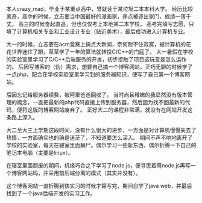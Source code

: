 本人crazy_mad，毕业于某重点高中，曾就读于某垃圾二本本科大学。
经历比较离奇，高中的时候，立志要当中国最好的漫画家，差点被逐出家门，成绩一落千丈。
高三的时候奋起直追，但也仅仅考上本地某二本学校。
高考完填写志愿，只填了计算机相关专业和工业设计专业（贴近美术），最后成功进入计算机专业。

大一的时候，立志要在acm竞赛上搞点大新闻，奈何耐不住寂寞，被计算机的花花世界迷住了眼，草草学了一年的算法就转投C/C++的门庭了。
大一暑假在学校的实验室里学习了C/C++后端服务的开发，初步接触了项目这玩意是怎么运作的。
后因写博客的（伪）需求，想要自己搞一个博客网站，正巧无聊的时候学了一点php，配合在学校实验室里学习到的服务器知识，便写了自己第一个博客网站。


后因忘记给服务器续费，被阿里爸爸回收了。
当时尚且稚嫩的我显然没有版本管理的概念，一直把最新的php代码直接上传到服务器，然后因为找不回最新的代码，便将这版的博客网站废弃了。
正好大二的课程非常满，就没有在网站开发这条路上深入。


大二至大三上学期这段时间，没有什么很大的进步，一方面是对计算机慢慢失去了热情，一方面确实也的确是迷茫了，不知道要怎么深入。
期间不声不响地离开了学校的实验室，每天在寝室里面躺尸。偶尔学习一些新东西，偶尔折腾一下自己的笔记本电脑（主要是linux）。


在寝室里面颓废的期间，机缘巧合之下学习了node.js，便寻思着用node.js再写一个博客网站吗，并采用前后端分离的模式（其实并没有）。


这个博客网站一直折腾到快实习的时候才算写完，期间自学了java
web，并最后找到了一个java后端开发的实习工作。
